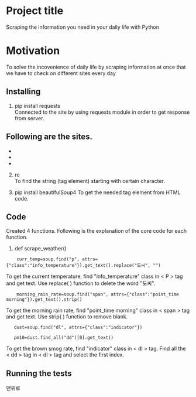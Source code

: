 # Project title
Scraping the information you need in your daily life with Python

# Motivation
To solve the incovenience of daily life by scraping information at once that we have to check on different sites every day

## Installing
1. pip install requests  
Connected to the site by using requests module in order to get response from server.   

Following are the sites.  
  -
  -
  -
  -

2. re  
To find the string (tag element) starting with certain character.

3. pip install beautifulSoup4
To get the needed tag element from HTML code.

## Code
Created 4 functions. Following is the explanation of the core code for each function.
1. def scrape_weather()  
~~~
    curr_temp=soup.find("p", attrs={"class":"info_temperature"}).get_text().replace("도씨", "")
~~~
To get the current temperature, find "info_temperature" class in < P > tag and get text. Use replace( ) function to delete the word "도씨".  
~~~
    morning_rain_rate=soup.find("span", attrs={"class":"point_time morning"}).get_text().strip()
~~~
To get the morning rain rate, find "point_time morning" class in < span > tag and get text. Use strip( ) function to remove blank.
~~~
   dust=soup.find("dl", attrs={"class":"indicator"})
~~~
~~~
   pm10=dust.find_all("dd")[0].get_text() 
~~~
To get the brown smog rate, find "indicator" class in < dl > tag. Find all the < dd > tag in < dl > tag and select the first index. 

## Running the tests

맨위로
